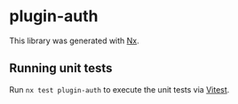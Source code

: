 # plugin-auth

This library was generated with [Nx](https://nx.dev).

## Running unit tests

Run `nx test plugin-auth` to execute the unit tests via [Vitest](https://vitest.dev/).
